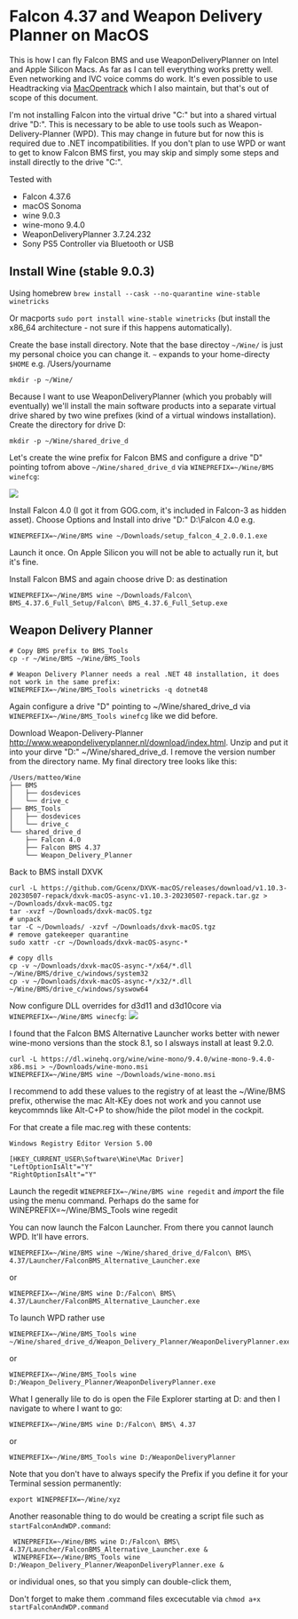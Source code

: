 # Falcon 4.37 and Weapon Delivery Planner on MacOS

This is how I can fly Falcon BMS and use WeaponDeliveryPlanner on Intel and Apple Silicon Macs. As far as I can tell everything works pretty well. Even networking and IVC voice comms do work. It's even possible to use Headtracking via [MacOpentrack](MacOpentrack.md) which I also maintain, but that's out of scope of this document.

I'm not installing Falcon into the virtual drive "C:" but into a shared virtual drive "D:". This is necessary to be able to use tools such as Weapon-Delivery-Planner (WPD). This may change in future but for now this is required due to .NET incompatibilities. If you don't plan to use WPD or want to get to know Falcon BMS first, you may skip and simply some steps and install directly to the drive "C:".

Tested with
- Falcon 4.37.6
- macOS Sonoma
- wine 9.0.3
- wine-mono 9.4.0
- WeaponDeliveryPlanner 3.7.24.232
- Sony PS5 Controller via Bluetooth or USB

## Install Wine (stable 9.0.3)
Using homebrew `brew install --cask --no-quarantine wine-stable winetricks`

Or macports `sudo port install wine-stable winetricks` (but install the x86_64 architecture - not sure if this happens automatically).

Create the base install directory. Note that the base directoy `~/Wine/` is just my personal choice you can change it. `~` expands to your home-directy `$HOME` e.g. /Users/yourname

    mkdir -p ~/Wine/

Because I want to use WeaponDeliveryPlanner (which you probably will eventually) we'll install the main software products into a separate virtual drive shared by two wine prefixes (kind of a virtual windows installation). Create the directory for drive D:

    mkdir -p ~/Wine/shared_drive_d

Let's create the wine prefix for Falcon BMS and configure a drive "D" pointing tofrom above `~/Wine/shared_drive_d` via `WINEPREFIX=~/Wine/BMS winefcg`:

![](Clipboard_2025-01-08-12-02-11.png)

Install Falcon 4.0 (I got it from GOG.com, it's included in Falcon-3 as hidden asset). Choose Options and Install into drive "D:" D:\Falcon 4.0 e.g.

    WINEPREFIX=~/Wine/BMS wine ~/Downloads/setup_falcon_4_2.0.0.1.exe

Launch it once. On Apple Silicon you will not be able to actually run it, but it's fine.

Install Falcon BMS and again choose drive D: as destination

    WINEPREFIX=~/Wine/BMS wine ~/Downloads/Falcon\ BMS_4.37.6_Full_Setup/Falcon\ BMS_4.37.6_Full_Setup.exe

## Weapon Delivery Planner

    # Copy BMS prefix to BMS_Tools
    cp -r ~/Wine/BMS ~/Wine/BMS_Tools

    # Weapon Delivery Planner needs a real .NET 48 installation, it does not work in the same prefix:
    WINEPREFIX=~/Wine/BMS_Tools winetricks -q dotnet48
    
Again configure a drive "D" pointing to ~/Wine/shared_drive_d via `WINEPREFIX=~/Wine/BMS_Tools winefcg` like we did before.

Download Weapon-Delivery-Planner http://www.weapondeliveryplanner.nl/download/index.html. Unzip and put it into your dirve "D:" ~/Wine/shared_drive_d. I remove the version number from the directory name. My final directory tree looks like this:

    /Users/matteo/Wine
    ├── BMS
    │   ├── dosdevices
    │   └── drive_c
    ├── BMS_Tools
    │   ├── dosdevices
    │   └── drive_c
    └── shared_drive_d
        ├── Falcon 4.0
        ├── Falcon BMS 4.37
        └── Weapon_Delivery_Planner

Back to BMS install DXVK

    curl -L https://github.com/Gcenx/DXVK-macOS/releases/download/v1.10.3-20230507-repack/dxvk-macOS-async-v1.10.3-20230507-repack.tar.gz > ~/Downloads/dxvk-macOS.tgz
    tar -xvzf ~/Downloads/dxvk-macOS.tgz
    # unpack
    tar -C ~/Downloads/ -xzvf ~/Downloads/dxvk-macOS.tgz
    # remove gatekeeper quarantine
    sudo xattr -cr ~/Downloads/dxvk-macOS-async-*
    
    # copy dlls
    cp -v ~/Downloads/dxvk-macOS-async-*/x64/*.dll ~/Wine/BMS/drive_c/windows/system32
    cp -v ~/Downloads/dxvk-macOS-async-*/x32/*.dll ~/Wine/BMS/drive_c/windows/syswow64

Now configure DLL overrides for d3d11 and d3d10core via `WINEPREFIX=~/Wine/BMS winecfg`:
![](Clipboard_2025-01-08-12-06-42.png)

I found that the Falcon BMS Alternative Launcher works better with newer wine-mono versions than the stock 8.1, so I alsways install at least 9.2.0.

    curl -L https://dl.winehq.org/wine/wine-mono/9.4.0/wine-mono-9.4.0-x86.msi > ~/Downloads/wine-mono.msi
    WINEPREFIX=~/Wine/BMS wine ~/Downloads/wine-mono.msi

I recommend to add these values to the registry of at least the ~/Wine/BMS prefix, otherwise the mac Alt-KEy does not work and you cannot use keycommnds like Alt-C+P to show/hide the pilot model in the cockpit.

For that create a file mac.reg with these contents:

    Windows Registry Editor Version 5.00

    [HKEY_CURRENT_USER\Software\Wine\Mac Driver]
    "LeftOptionIsAlt"="Y"
    "RightOptionIsAlt"="Y"

Launch the regedit `WINEPREFIX=~/Wine/BMS wine regedit` and *import* the file using the menu command. Perhaps do the same for WINEPREFIX=~/Wine/BMS_Tools wine regedit

You can now launch the Falcon Launcher. From there you cannot launch WPD. It'll have errors.

    WINEPREFIX=~/Wine/BMS wine ~/Wine/shared_drive_d/Falcon\ BMS\ 4.37/Launcher/FalconBMS_Alternative_Launcher.exe

or

    WINEPREFIX=~/Wine/BMS wine D:/Falcon\ BMS\ 4.37/Launcher/FalconBMS_Alternative_Launcher.exe


To launch WPD rather use

    WINEPREFIX=~/Wine/BMS_Tools wine ~/Wine/shared_drive_d/Weapon_Delivery_Planner/WeaponDeliveryPlanner.exe

or
    
    WINEPREFIX=~/Wine/BMS_Tools wine D:/Weapon_Delivery_Planner/WeaponDeliveryPlanner.exe


What I generally lile to do is open the File Explorer starting at D: and then I navigate to where I want to go:

    WINEPREFIX=~/Wine/BMS wine D:/Falcon\ BMS\ 4.37

or

    WINEPREFIX=~/Wine/BMS_Tools wine D:/WeaponDeliveryPlanner

Note that you don't have to always specify the Prefix if you define it for your Terminal session permanently:

    export WINEPREFIX=~/Wine/xyz

Another reasonable thing to do would be creating a script file such as `startFalconAndWDP.command`:

     WINEPREFIX=~/Wine/BMS wine D:/Falcon\ BMS\ 4.37/Launcher/FalconBMS_Alternative_Launcher.exe &
     WINEPREFIX=~/Wine/BMS_Tools wine D:/Weapon_Delivery_Planner/WeaponDeliveryPlanner.exe &

or individual ones, so that you simply can double-click them,

Don't forget to make them .command files excecutable via `chmod a+x startFalconAndWDP.command`


